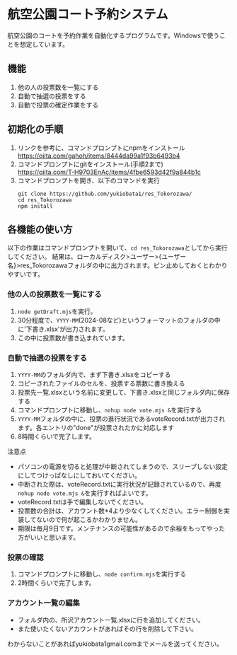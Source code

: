 # 航空公園コート予約システム

航空公園のコートを予約作業を自動化するプログラムです。Windowsで使うことを想定しています。

## 機能
1. 他の人の投票数を一覧にする
2. 自動で抽選の投票をする
3. 自動で投票の確定作業をする

## 初期化の手順
1. リンクを参考に、コマンドプロンプトにnpmをインストール
   https://qiita.com/gahoh/items/8444da99a1f93b6493b4
3. コマンドプロンプトにgitをインストール(手順2まで)<br>
   https://qiita.com/T-H9703EnAc/items/4fbe6593d42f9a844b1c
4. コマンドプロンプトを開き、以下のコマンドを実行
   ```console
   git clone https://github.com/yukiobata1/res_Tokorozawa/
   cd res_Tokorozawa
   npm install
   ```
## 各機能の使い方
以下の作業はコマンドプロンプトを開いて、`cd res_Tokorozawa`としてから実行してください。
結果は、ローカルディスク>ユーザー>{ユーザー名}>res_Tokorozawaフォルダの中に出力されます。ピン止めしておくとわかりやすいです。<br>

### 他の人の投票数を一覧にする<br>
1. `node getDraft.mjs`を実行。
2. 30分程度で、`YYYY-MM`(2024-08など)というフォーマットのフォルダの中に'下書き.xlsx'が出力されます。
3. この中に投票数が書き込まれています。
### 自動で抽選の投票をする<br>
1. `YYYY-MM`のフォルダ内で、まず下書き.xlsxをコピーする
3. コピーされたファイルのセルを、投票する票数に書き換える
4. 投票先一覧.xlsxという名前に変更して、下書き.xlsxと同じフォルダ内に保存する
5. コマンドプロンプトに移動し、`nohup node vote.mjs &`を実行する
6. `YYYY-MM`フォルダの中に、投票の進行状況であるvoteRecord.txtが出力されます。各エントリの"done"が投票されたかに対応します
7. 8時間くらいで完了します。


注意点
- パソコンの電源を切ると処理が中断されてしまうので、スリープしない設定にしてつけっぱなしにしておいてください。
- 中断された際は、voteRecord.txtに実行状況が記録されているので、再度`nohup node vote.mjs &`を実行すればよいです。
- voteRecord.txtは手で編集しないでください。
- 投票数の合計は、アカウント数*4より少なくしてください。エラー制御を実装してないので何が起こるかわかりません。
- 期限は毎月9日です。メンテナンスの可能性があるので余裕をもってやった方がいいと思います。

### 投票の確認
1. コマンドプロンプトに移動し、`node confirm.mjs`を実行する
2. 2時間くらいで完了します。

### アカウント一覧の編集
- フォルダ内の、所沢アカウント一覧.xlsxに行を追加してください。
- また使いたくないアカウントがあればその行を削除して下さい。

わからないことがあればyukiobata1<at>gmail.comまでメールを送ってください。
